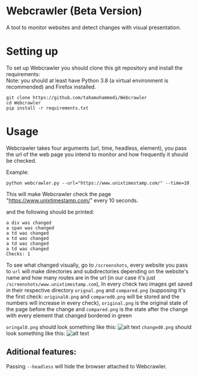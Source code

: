 # Webcrawler (Beta Version)
A tool to monitor websites and detect changes with visual presentation.

# Setting up
  To set up Webcrawler you should clone this git repository and install the requirements:  
Note: you should at least have Python 3.8 (a virtual environment is recommended) and Firefox installed.

```
git clone https://github.com/tahamohammedi/Webcrawler
cd Webcrawler
pip install -r requirements.txt
```

# Usage 

Webcrawler takes four arguments (url, time, headless, element), you pass the url of the web page you intend to monitor and how frequently it should be checked.

Example:
```
python webcrawler.py --url="https://www.unixtimestamp.com/" --time=10
```
This will make Webcrawler check the page "https://www.unixtimestamp.com/" every 10 seconds.

and the following should be printed:
```
a div was changed
a span was changed
a td was changed
a td was changed
a td was changed
a td was changed
Checks: 1
```
  To see what changed visually, go to ```/screenshots```, every website you pass to ```url``` will make directories and subdirectories depending on the website's name and how many routes are in the url (in our case it's just ```/screenshots/www.unixtimestamp.com```), In every check two images get saved in their respective directory ```orignal.png``` and ```compared.png``` (supposing it's the first check: ```original0.png``` and ```compared0.png``` will be stored and the numbers will increase in every check), ```original.png``` is the original state of the page before the change and ```compared.png``` is the state after the change with every element that changed bordered in green

```oringal0.png``` should look something like this:
![alt text](/doc/original1.png "original.png")
```changed0.png``` should look something like this:
![alt text](/doc/compared1.png "compared1.png")


## Aditional features:
Passing ```--headless``` will hide the browser attached to Webcrawler.


